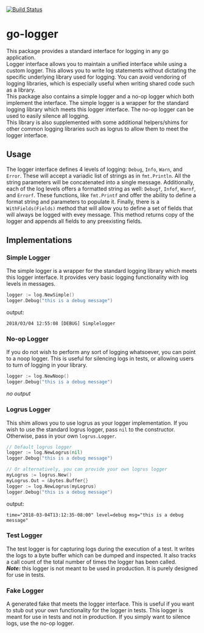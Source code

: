 [![Build Status](https://travis-ci.com/InVisionApp/go-logger.svg?token=KosA43m1X3ikri8JEukQ&branch=master)](https://travis-ci.com/InVisionApp/go-logger)

# go-logger
This package provides a standard interface for logging in any go application.  
Logger interface allows you to maintain a unified interface while using a custom logger. This allows you to write log statements without dictating the specific underlying library used for logging. You can avoid vendoring of logging libraries, which is especially useful when writing shared code such as a library.  
This package also contains a simple logger and a no-op logger which both implement the interface. The simple logger is a wrapper for the standard logging library which meets this logger interface. The no-op logger can be used to easily silence all logging.  
This library is also supplemented with some additional helpers/shims for other common logging libraries such as logrus to allow them to meet the logger interface.

## Usage
The logger interface defines 4 levels of logging: `Debug`, `Info`, `Warn`, and `Error`. These will accept a variadic list of strings as in `fmt.Println`. All the string parameters will be concatenated into a single message.
Additionally, each of the log levels offers a formatted string as well: `Debugf`, `Infof`, `Warnf`, and `Errorf`. These functions, like `fmt.Printf` and offer the ability to define a format string and parameters to populate it.
Finally, there is a `WithFields(Fields)` method that will allow you to define a set of fields that will always be logged with evey message. This method returns copy of the logger and appends all fields to any preexisting fields.

## Implementations

### Simple Logger
The simple logger is a wrapper for the standard logging library which meets this logger interface. It provides very basic logging functionality with log levels in messages.

```go
logger := log.NewSimple()
logger.Debug("this is a debug message")
```
output:
```
2018/03/04 12:55:08 [DEBUG] Simplelogger
```

### No-op Logger
If you do not wish to perform any sort of logging whatsoever, you can point to a noop logger. This is useful for silencing logs in tests, or allowing users to turn of logging in your library.

```go
logger := log.NewNoop()
logger.Debug("this is a debug message")
```
_no output_

### Logrus Logger
This shim allows you to use logrus as your logger implementation. If you wish to use the standard logrus logger, pass `nil` to the constructor. Otherwise, pass in your own `logrus.Logger`.

```go
// Default logrus logger
logger := log.NewLogrus(nil)
logger.Debug("this is a debug message")

// Or alternatively, you can provide your own logrus logger
myLogrus := logrus.New()
myLogrus.Out = &bytes.Buffer{} 
logger := log.NewLogrus(myLogrus)
logger.Debug("this is a debug message")
```

output:
```
time="2018-03-04T13:12:35-08:00" level=debug msg="this is a debug message"
```

### Test Logger
The test logger is for capturing logs during the execution of a test. It writes the logs to a byte buffer which can be dumped and inspected. It also tracks a call count of the total number of times the logger has been called.  
**_Note:_** this logger is not meant to be used in production. It is purely designed for use in tests.

### Fake Logger
A generated fake that meets the logger interface. This is useful if you want to stub out your own functionality for the logger in tests. This logger is meant for use in tests and not in production. If you simply want to silence logs, use the no-op logger.
